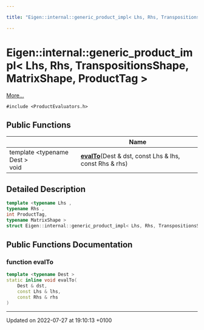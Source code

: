 ```yaml
---

title: "Eigen::internal::generic_product_impl< Lhs, Rhs, TranspositionsShape, MatrixShape, ProductTag >"

---
```


# Eigen::internal::generic_product_impl< Lhs, Rhs, TranspositionsShape, MatrixShape, ProductTag >



 [More...](#detailed-description)


`#include <ProductEvaluators.h>`

## Public Functions

|                | Name           |
| -------------- | -------------- |
| template <typename Dest \> <br>void | **[evalTo](http://example.org/classes/structeigen_1_1internal_1_1generic__product__impl_3_01lhs_00_01rhs_00_01transpositionsshape_00_0b1b1ac0ece64b20865b713f27db503f5/#function-evalto)**(Dest & dst, const Lhs & lhs, const Rhs & rhs) |

## Detailed Description

```cpp
template <typename Lhs ,
typename Rhs ,
int ProductTag,
typename MatrixShape >
struct Eigen::internal::generic_product_impl< Lhs, Rhs, TranspositionsShape, MatrixShape, ProductTag >;
```

## Public Functions Documentation

### function evalTo

```cpp
template <typename Dest >
static inline void evalTo(
    Dest & dst,
    const Lhs & lhs,
    const Rhs & rhs
)
```


-------------------------------

Updated on 2022-07-27 at 19:10:13 +0100